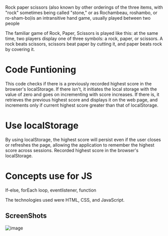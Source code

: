 Rock paper scissors (also known by other orderings of the three items, with "rock" sometimes being called "stone," or as Rochambeau, roshambo, or ro-sham-bo)is an intransitive hand game, usually played between two people

The familiar game of Rock, Paper, Scissors is played like this: at the same time, two players display one of three symbols: a rock, paper, or scissors. A rock beats scissors, scissors beat paper by cutting it, and paper beats rock by covering it.

# Code Funtioning #
This code checks if there is a previously recorded highest score in the browser's localStorage. If there isn't, it initiates the local storage with the value of zero and goes on incrementing with score increases. 
If there is, it retrieves the previous highest score and displays it on the web page, and increments only if current highest score greater than that of localStorage.

# Use localStorage
By using localStorage, the highest score will persist even if the user closes or refreshes the page, allowing the application to remember the highest score across sessions. 
Recorded highest score in the browser's localStorage.

# Concepts use for JS
If-else, forEach loop, eventlistener, function

The technologies used were HTML, CSS, and JavaScript.

## ScreenShots 

![image](https://github.com/RohanVision/Rock_Paper_Scissor_JS_Project/assets/31649281/b813c5ca-79e5-4ac0-9fd8-568a5c593541)

